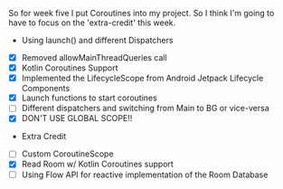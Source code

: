So for week five I put Coroutines into my project. So I think I'm going to have to focus on the 'extra-credit' this week.

- Using launch() and different Dispatchers
- [x] Removed allowMainThreadQueries call
- [x] Kotlin Coroutines Support
- [x] Implemented the LifecycleScope from Android Jetpack Lifecycle Components
- [x] Launch functions to start coroutines
- [ ] Different dispatchers and switching from Main to BG or vice-versa
- [x] DON'T USE GLOBAL SCOPE!!

- Extra Credit
- [ ] Custom CoroutineScope
- [x] Read Room w/ Kotlin Coroutines support
- [ ] Using Flow API for reactive implementation of the Room Database
